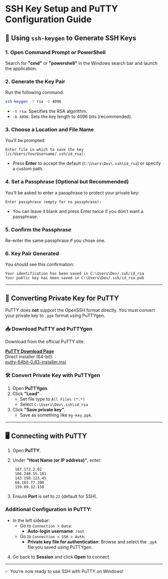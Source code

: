 # SSH Key Setup and PuTTY Configuration Guide

## 🔐 Using `ssh-keygen` to Generate SSH Keys

### 1. Open Command Prompt or PowerShell
Search for **"cmd"** or **"powershell"** in the Windows search bar and launch the application.

### 2. Generate the Key Pair
Run the following command:

```bash
ssh-keygen -t rsa -b 4096
```

- `-t rsa`: Specifies the RSA algorithm.
- `-b 4096`: Sets the key length to 4096 bits (recommended).

### 3. Choose a Location and File Name
You’ll be prompted:

```
Enter file in which to save the key (/c/Users/YourUsername/.ssh/id_rsa):
```

- Press **Enter** to accept the default (`C:\Users\Dev\.ssh\id_rsa`) or specify a custom path.

### 4. Set a Passphrase (Optional but Recommended)
You’ll be asked to enter a passphrase to protect your private key:

```
Enter passphrase (empty for no passphrase):
```

- You can leave it blank and press Enter twice if you don't want a passphrase.

### 5. Confirm the Passphrase
Re-enter the same passphrase if you chose one.

### 6. Key Pair Generated
You should see this confirmation:

```
Your identification has been saved in C:\Users\Dev/.ssh/id_rsa
Your public key has been saved in C:\Users\Dev/.ssh/id_rsa.pub
```

---

## 🔄 Converting Private Key for PuTTY

PuTTY does **not** support the OpenSSH format directly. You must convert your private key to `.ppk` format using PuTTYgen.

### 📥 Download PuTTY and PuTTYgen

Download from the official PuTTY site:

**[PuTTY Download Page](https://www.chiark.greenend.org.uk/~sgtatham/putty/latest.html)**  
Direct installer (64-bit):  
[putty-64bit-0.83-installer.msi](https://www.chiark.greenend.org.uk/~sgtatham/putty/latest.html)

### 🛠 Convert Private Key with PuTTYgen

1. Open **PuTTYgen**.
2. Click **"Load"**.
   - Set file type to `All Files (*.*)`
   - Select `C:\Users\Dev\.ssh\id_rsa`
3. Click **"Save private key"**.
   - Save as something like `my-key.ppk`.

---

## 🖥 Connecting with PuTTY

1. Open **PuTTY**.
2. Under **"Host Name (or IP address)"**, enter:

   ```
    167.172.2.62  
    104.248.55.101  
    143.198.123.45  
    68.183.77.200  
    159.89.32.150
   ```

3. Ensure **Port** is set to `22` (default for SSH).

### Additional Configuration in PuTTY:

- In the left sidebar:
  - Go to `Connection > Data`:
    - **Auto-login username**: `root`
  - Go to `Connection > SSH > Auth`:
    - **Private key file for authentication**: Browse and select the `.ppk` file you saved using PuTTYgen.

4. Go back to **Session** and click **Open** to connect.

---

✅ You're now ready to use SSH with PuTTY on Windows!